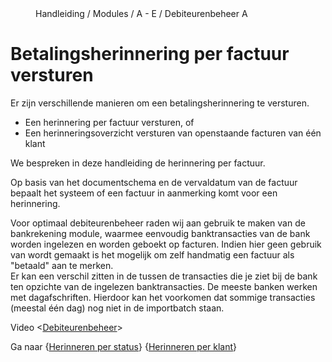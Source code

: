 <properties>
	<page>
		<title>Introductie</title>
	</page>
	<menu>
		<position>Handleiding / Modules / A - E / Debiteurenbeheer </position> 
		<title>Introductie</title>
		<sort>A</sort>
	</menu>
</properties>

# Betalingsherinnering per factuur versturen #

Er zijn verschillende manieren om een betalingsherinnering te versturen.
- Een herinnering per factuur versturen, of
- Een herinneringsoverzicht versturen van openstaande facturen van één klant

We bespreken in deze handleiding de herinnering per factuur.

Op basis van het documentschema en de vervaldatum van de factuur bepaalt het systeem of een factuur in aanmerking komt voor een herinnering. 

<div class="tip">
Voor optimaal debiteurenbeheer raden wij aan gebruik te maken van de bankrekening module, waarmee eenvoudig banktransacties van de bank worden ingelezen en worden geboekt op facturen. Indien hier geen gebruik van wordt gemaakt is het mogelijk om zelf handmatig een factuur als "betaald" aan te merken.
</div>

<div class="tip">
Er kan een verschil zitten in de tussen de transacties die je ziet bij de bank ten opzichte van de ingelezen banktransacties. De meeste banken werken met dagafschriften. Hierdoor kan het voorkomen dat sommige transacties (meestal één dag) nog niet in de importbatch staan.
</div>

Video <[Debiteurenbeheer](https://www.youtube.com/watch?v=YtopkSi08fQ)>

Ga naar {[Herinneren per status]()} {[Herinneren per klant]()}